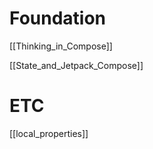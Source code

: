 
# Foundation

[[Thinking_in_Compose]]

[[State_and_Jetpack_Compose]]



# ETC

[[local_properties]]
